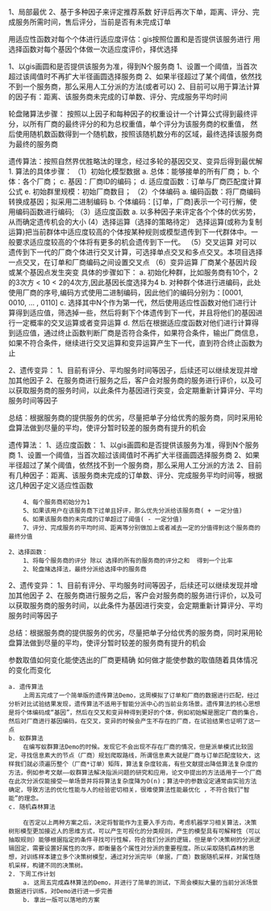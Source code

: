 1、局部最优
2、基于多种因子来评定推荐系数
	好评后再次下单，距离、评分、完成服务所需时间，售后评分，当前是否有未完成订单

用适应性函数对每个个体进行适应度评估：gis按照位置和是否提供该服务进行
用选择函数对每个基因个体做一次适应度评价，择优选择


1、以gis画圆和是否提供该服务为准，得到N个服务商
	1、设置一个阈值，当首次超过该阈值时不再扩大半径画圆选择服务商
	2、如果半径超过了某个阈值，依然找不到一个服务商，那么采用人工分派的方法(或者可以)
2、目前可以用于算法计算的因子有：距离、该服务商未完成的订单数、评分、完成服务平均时间

轮盘赌算法步骤：
	按照以上因子和每种因子的权重设计一个计算公式得到最终评分，以所有厂商的最终评分的和为总权重值，单个评分为该服务商的权重值，
	然后使用随机数函数得到一个随机数，按照该随机数分布的区域，最终选择该服务商为最终的服务商


遗传算法：按照自然界优胜略汰的理念，经过多轮的基因交叉、变异后得到最优解
	 1. 算法的具体步骤：
	  （1）初始化模型数据
		   a. 总体：能够接单的所有厂商；
		   b. 个体：各个厂商；
		   c. 基因：厂商ID的编码；
		   d. 适应度函数：订单与厂商匹配度计算公式
		   e. 初始群里规模：初始厂商数目；
	  （2）个体编码
		   a. 编码函数：将厂商编码转换成基因；拟采用二进制编码
		   b. 个体编码：[订单，厂商]表示一个可行解，使用编码函数进行编码;
	  （3）适应度函数
		   a. 以多种因子来评定各个个体的优劣势，从而确定遗传机会的大小
	   (4）选择运算（选择的策略待定）
		   选择运算(或称为复制运算)把当前群体中适应度较高的个体按某种规则或模型遗传到下一代群体中。一般要求适应度较高的个体将有更多的机会遗传到下一代。
	  （5）交叉运算
		   对可以遗传到下一代的厂商个体进行交叉计算，可选择单点交叉和多点交叉。本项目选择一点交叉，在订单和厂商编码之间设置交叉点
	  （6）变异运算
		   厂商某个基因片段或某个基因点发生突变
		具体的步骤如下：
			a. 初始化种群，比如服务商有10个，2的3次方 < 10 < 2的4次方,因此基因长度选择为4
			b. 对种群个体进行进编码，此处使用厂商的序号,编码方式使用二进制编码，因此他们的编码分别为：[0001, 0010, ... , 0110]
			c. 选择其中N个作为第一代，然后使用适应性函数对他们进行计算得到适应值，筛选掉一些，然后将剩下个体遗传到下一代，并且将他们的基因进行一定概率的交叉运算或者变异运算
			d. 然后在根据适应度函数对他们进行计算得到适应值，通过终止函数判断厂商是否符合条件，如果符合条件，输出厂商信息，如果不符合条件，继续进行交叉运算和变异运算产生下一代，直到符合终止函数为止


2、遗传变异：
	1、目前有评分、平均服务时间等因子，后续还可以继续发现并增加其他因子
	2、在服务商进行服务之后，客户会对服务商的服务进行评价，以及可以获取服务商的服务时间，以此条件为基因进行突变，会定期重新计算评分、平均服务时间等因子

总结：根据服务商的提供服务的优劣，尽量把单子分给优秀的服务商，同时采用轮盘算法做到尽量的平均，使评分暂时较差的服务商有提升的机会


遗传算法：
	1、适应度函数：
		1、以gis画圆和是否提供该服务为准，得到N个服务商
			1、设置一个阈值，当首次超过该阈值时不再扩大半径画圆选择服务商
			2、如果半径超过了某个阈值，依然找不到一个服务商，那么采用人工分派的方法
		2、目前有几种因子：距离、该服务商未完成的订单数、评分、完成服务平均时间等，根据这几种因子定义适应性函数

		4、每个服务商初始分为1
		5、如果该用户在该服务商下过单且好评，那么优先分派给该服务商( + 一定分值)
		6、如果该服务商的未完成的订单超过了阈值( - 一定分值)
		7、评分、完成服务的平均时间、距离等分别做加上或者减去一定的分值得到这个服务商的最终分值

	2、选择函数：
		1、将每个服务商的评分 除以 选择的所有的服务商的评分之和  得到一个比率
		2、轮盘赌选择法，最终分派给选择中的服务商

2、遗传变异：
	1、目前有评分、平均服务时间等因子，后续还可以继续发现并增加其他因子
	2、在服务商进行服务之后，客户会对服务商的服务进行评价，以及可以获取服务商的服务时间，以此条件为基因进行突变，会定期重新计算评分、平均服务时间等因子

总结：根据服务商的提供服务的优劣，尽量把单子分给优秀的服务商，同时采用轮盘算法做到尽量的平均，使评分暂时较差的服务商有提升的机会



参数取值如何变化能使选出的厂商更精确
如何做才能使参数的取值随着具体情况的变化而变化



	a. 遗传算法
		上周五完成了一个简单版的遗传算法Demo，这周模拟了订单和厂商的数据进行匹配，经过分析对比试验结果发现，遗传算法不适用于智能分派中心的当前业务场景。遗传算法的核心思想是将个体编码成“基因”，然后在交叉和变异种得到更好的个体，例如初始解是圈定厂商的集合，然后对厂商进行基因编码，在交叉，变异的时候会产生不存在的厂商，在试验结果也证明了这一点
	b. 蚁群算法
		在编写蚁群算法Demo的时候。发现它不会出现不存在厂商的情况，但是派单模式比较固定，寻找信息素大的节点（厂商）规划爬取路线，所谓信息素大就是厂商与订单匹配度较大，这样我们就必须遍历整个（厂商*订单）矩阵，算法复杂度较高，有些文献提出降低算法复杂度的方法，例如参考文献——蚁群算法解决指派问题的研究和应用，论文中提出的方法适用于一个厂商在此次分派仅能接受一单场景并将将算法复杂度降为O(n)；算法中的参数设定通常由实验方法确定，导致方法的优化性能与人的经验密切相关，很难使算法性能最优化 ，不符合我们“智能”的理念。
	c. 随机森林算法

		在否定以上两种方案之后，决定将智能作为主要入手方向，考虑机器学习相关算法，决策树形模型更加接近人的思维方式，可以产生可视化的分类规则，产生的模型具有可解释性（可以抽取规则）能够根据指定的条件寻找可行性解，符合我们分派的逻辑，但是单个决策树的分派逻辑固定，需要设置好属性的次序，即衡量各个属性对分派的重要程度。所以采取随机森林的思想，对训练样本建立多个决策树模型，通过对分派完毕（单据，厂商）数据随机采样，对属性随机采样，构建不同的决策树。
	2. 下周工作计划
		a. 这周五完成森林算法的Demo，并进行了简单的测试，下周会模拟大量的当前分派场景数据进行训练，对Demo进行进一步完善
		b. 拿出一版可以落地的方案
